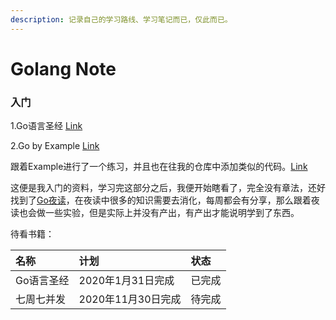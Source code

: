 ```yaml
---
description: 记录自己的学习路线、学习笔记而已，仅此而已。
---
```


# Golang Note

### 入门

1.Go语言圣经 [Link](https://books.studygolang.com/gopl-zh/index.html)

2.Go by Example [Link](https://gobyexample.com/)

   跟着Example进行了一个练习，并且也在往我的仓库中添加类似的代码。[Link](https://github.com/renjie-zhang/Study-Golang-By-Example)

这便是我入门的资料，学习完这部分之后，我便开始瞎看了，完全没有章法，还好找到了[Go夜读](https://talkgo.org/)，在夜读中很多的知识需要去消化，每周都会有分享，那么跟着夜读也会做一些实验，但是实际上并没有产出，有产出才能说明学到了东西。



待看书籍：

| 名称 | 计划 | 状态 |
| :--- | :--- | :--- |
| Go语言圣经 | 2020年1月31日完成 | 已完成 |
| 七周七并发 | 2020年11月30日完成 | 待完成 |

